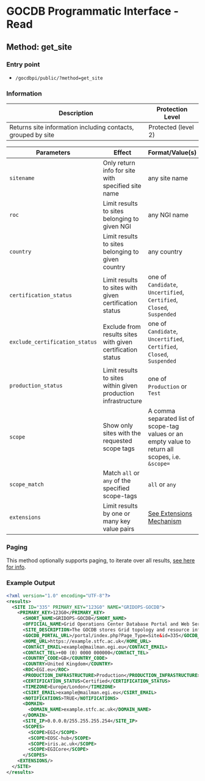 # GOCDB Programmatic Interface - Read

## Method: get_site

### Entry point

- `/gocdbpi/public/?method=get_site`

### Information

| Description | Protection Level |
| - | - |
| Returns site information including contacts, grouped by site | Protected (level 2) |

| Parameters | Effect | Format/Value(s) | Default | Example |
| - | - | - | - | - |
| `sitename` | Only return info for site with specified site name | any site name | `all` | `?method=get_site&sitename=RAL-LCG2` |
| `roc` | Limit results to sites belonging to given NGI | any NGI name | `all` | `?method=get_site&roc=NGI_DE` |
| `country` | Limit results to sites belonging to given country | any country | `all` | `?method=get_site&country=Poland` |
| `certification_status` | Limit results to sites with given certification status | one of `Candidate`, `Uncertified`, `Certified`, `Closed`, `Suspended` | `all` | `?method=get_site&certification_status=Certified` |
| `exclude_certification_status` | Exclude from results sites with given certification status | one of `Candidate`, `Uncertified`, `Certified`, `Closed`, `Suspended` | none | `?method=get_site&exclude_certification_status=Closed` |
| `production_status` | Limit results to sites within given production infrastructure | one of `Production` or `Test` | `all` | `?method=get_site&production_status=Production` |
| `scope` | Show only sites with the requested scope tags | A comma separated list of scope-tag values or an empty value to return all scopes, i.e. `&scope=` | instance dependant | `?method=get_site&scope=Local` |
| `scope_match` | Match `all` or `any` of the specified scope-tags | `all` or `any` | `all` | `?method=get_site&scope=Local,EGI&scope_match=any` |
| `extensions` | Limit results by one or many key value pairs | [See Extensions Mechanism](https://docs.egi.eu/internal/configuration-database/extension-properties/) | none | `?method=get_site&extensions=(KeyName=KeyValue)` |

### Paging

This method optionally supports paging, to iterate over all results,
[see here for info](https://wiki.egi.eu/wiki/GOCDB/notifications#Optional_Cursor_Paging_on_Read_API).

### Example Output

```xml
<?xml version="1.0" encoding="UTF-8"?>
<results>
  <SITE ID="335" PRIMARY_KEY="123G0" NAME="GRIDOPS-GOCDB">
    <PRIMARY_KEY>123G0</PRIMARY_KEY>
      <SHORT_NAME>GRIDOPS-GOCDB</SHORT_NAME>
      <OFFICIAL_NAME>Grid Operations Center Database Portal and Web Services</OFFICIAL_NAME>
      <SITE_DESCRIPTION>The GOCDB stores Grid topology and resource information for EGI including sites, services, downtimes and contact information.</SITE_DESCRIPTION>
      <GOCDB_PORTAL_URL>/portal/index.php?Page_Type=Site&id=335</GOCDB_PORTAL_URL>
      <HOME_URL>https://example.stfc.ac.uk</HOME_URL>
      <CONTACT_EMAIL>example@mailman.egi.eu</CONTACT_EMAIL>
      <CONTACT_TEL>+00 (0) 0000 000000</CONTACT_TEL>
      <COUNTRY_CODE>GB</COUNTRY_CODE>
      <COUNTRY>United Kingdom</COUNTRY>
      <ROC>EGI.eu</ROC>
      <PRODUCTION_INFRASTRUCTURE>Production</PRODUCTION_INFRASTRUCTURE>
      <CERTIFICATION_STATUS>Certified</CERTIFICATION_STATUS>
      <TIMEZONE>Europe/London</TIMEZONE>
      <CSIRT_EMAIL>example@mailman.egi.eu</CSIRT_EMAIL>
      <NOTIFICATIONS>TRUE</NOTIFICATIONS>
      <DOMAIN>
        <DOMAIN_NAME>example.stfc.ac.uk</DOMAIN_NAME>
      </DOMAIN>
      <SITE_IP>0.0.0.0/255.255.255.254</SITE_IP>
      <SCOPES>
        <SCOPE>EGI</SCOPE>
        <SCOPE>EOSC-hub</SCOPE>
        <SCOPE>iris.ac.uk</SCOPE>
        <SCOPE>EGICore</SCOPE>
      </SCOPES>
    <EXTENSIONS/>
  </SITE>
</results>
```

